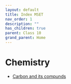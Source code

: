 ```yaml
---
layout: default
title: Index MSET
nav_order: 1
description: ""
has_children: true
parent: Class 10
grand_parent: Home
---
```


# Chemistry

* [Carbon and its compunds](./summary-carbon-and-its-compounds.html)